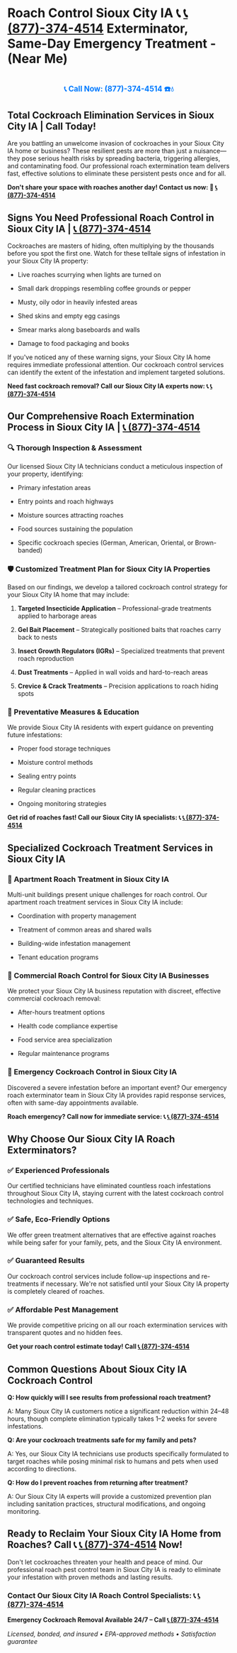 # Roach Control Sioux City IA 📞 [📞 (877)-374-4514](https://pest-control-4514.netlify.app) Exterminator, Same-Day Emergency Treatment - (Near Me)
# 

<p align="center" style="font-size: 1.2em; font-weight: bold; margin: 20px 0;">
  <a href="https://pest-control-4514.netlify.app" target="_blank" style="color: #007BFF; text-decoration: none;">📞 Call Now: (877)-374-4514 ☎️💧</a>
</p>

## Total Cockroach Elimination Services in Sioux City IA | Call  Today!

Are you battling an unwelcome invasion of cockroaches in your Sioux City IA home or business? These resilient pests are more than just a nuisance—they pose serious health risks by spreading bacteria, triggering allergies, and contaminating food. Our professional roach extermination team delivers fast, effective solutions to eliminate these persistent pests once and for all.

**Don't share your space with roaches another day! Contact us now: 📱 [📞 (877)-374-4514](https://pest-control-4514.netlify.app)**

## Signs You Need Professional Roach Control in Sioux City IA | [📞 (877)-374-4514](https://pest-control-4514.netlify.app)

Cockroaches are masters of hiding, often multiplying by the thousands before you spot the first one. Watch for these telltale signs of infestation in your Sioux City IA property:

- Live roaches scurrying when lights are turned on  

- Small dark droppings resembling coffee grounds or pepper  

- Musty, oily odor in heavily infested areas  

- Shed skins and empty egg casings  

- Smear marks along baseboards and walls  

- Damage to food packaging and books  

If you've noticed any of these warning signs, your Sioux City IA home requires immediate professional attention. Our cockroach control services can identify the extent of the infestation and implement targeted solutions.

**Need fast cockroach removal? Call our Sioux City IA experts now: 📞 [📞 (877)-374-4514](https://pest-control-4514.netlify.app)**

## Our Comprehensive Roach Extermination Process in Sioux City IA | [📞 (877)-374-4514](https://pest-control-4514.netlify.app)

### 🔍 Thorough Inspection & Assessment

Our licensed Sioux City IA technicians conduct a meticulous inspection of your property, identifying:

- Primary infestation areas  

- Entry points and roach highways  

- Moisture sources attracting roaches  

- Food sources sustaining the population  

- Specific cockroach species (German, American, Oriental, or Brown-banded)  

### 🛡️ Customized Treatment Plan for Sioux City IA Properties

Based on our findings, we develop a tailored cockroach control strategy for your Sioux City IA home that may include:

1. **Targeted Insecticide Application** – Professional-grade treatments applied to harborage areas  

2. **Gel Bait Placement** – Strategically positioned baits that roaches carry back to nests  

3. **Insect Growth Regulators (IGRs)** – Specialized treatments that prevent roach reproduction  

4. **Dust Treatments** – Applied in wall voids and hard-to-reach areas  

5. **Crevice & Crack Treatments** – Precision applications to roach hiding spots  

### 🧹 Preventative Measures & Education

We provide Sioux City IA residents with expert guidance on preventing future infestations:

- Proper food storage techniques  

- Moisture control methods  

- Sealing entry points  

- Regular cleaning practices  

- Ongoing monitoring strategies  

**Get rid of roaches fast! Call our Sioux City IA specialists: 📞 [📞 (877)-374-4514](https://pest-control-4514.netlify.app)**

## Specialized Cockroach Treatment Services in Sioux City IA

### 🏢 Apartment Roach Treatment in Sioux City IA

Multi-unit buildings present unique challenges for roach control. Our apartment roach treatment services in Sioux City IA include:

- Coordination with property management  

- Treatment of common areas and shared walls  

- Building-wide infestation management  

- Tenant education programs  

### 🏪 Commercial Roach Control for Sioux City IA Businesses

We protect your Sioux City IA business reputation with discreet, effective commercial cockroach removal:

- After-hours treatment options  

- Health code compliance expertise  

- Food service area specialization  

- Regular maintenance programs  

### 🚨 Emergency Cockroach Control in Sioux City IA

Discovered a severe infestation before an important event? Our emergency roach exterminator team in Sioux City IA provides rapid response services, often with same-day appointments available.

**Roach emergency? Call now for immediate service: 📞 [📞 (877)-374-4514](https://pest-control-4514.netlify.app)**

## Why Choose Our Sioux City IA Roach Exterminators?

### ✅ Experienced Professionals

Our certified technicians have eliminated countless roach infestations throughout Sioux City IA, staying current with the latest cockroach control technologies and techniques.

### ✅ Safe, Eco-Friendly Options

We offer green treatment alternatives that are effective against roaches while being safer for your family, pets, and the Sioux City IA environment.

### ✅ Guaranteed Results

Our cockroach control services include follow-up inspections and re-treatments if necessary. We're not satisfied until your Sioux City IA property is completely cleared of roaches.

### ✅ Affordable Pest Management

We provide competitive pricing on all our roach extermination services with transparent quotes and no hidden fees.

**Get your roach control estimate today! Call [📞 (877)-374-4514](https://pest-control-4514.netlify.app)**

## Common Questions About Sioux City IA Cockroach Control

**Q: How quickly will I see results from professional roach treatment?**  

A: Many Sioux City IA customers notice a significant reduction within 24–48 hours, though complete elimination typically takes 1–2 weeks for severe infestations.

**Q: Are your cockroach treatments safe for my family and pets?**  

A: Yes, our Sioux City IA technicians use products specifically formulated to target roaches while posing minimal risk to humans and pets when used according to directions.

**Q: How do I prevent roaches from returning after treatment?**  

A: Our Sioux City IA experts will provide a customized prevention plan including sanitation practices, structural modifications, and ongoing monitoring.

## Ready to Reclaim Your Sioux City IA Home from Roaches? Call 📞 [📞 (877)-374-4514](https://pest-control-4514.netlify.app) Now!

Don't let cockroaches threaten your health and peace of mind. Our professional roach pest control team in Sioux City IA is ready to eliminate your infestation with proven methods and lasting results.

### Contact Our Sioux City IA Roach Control Specialists: 📞 [📞 (877)-374-4514](https://pest-control-4514.netlify.app)

**Emergency Cockroach Removal Available 24/7 – Call [📞 (877)-374-4514](https://pest-control-4514.netlify.app)**

*Licensed, bonded, and insured • EPA-approved methods • Satisfaction guarantee*
